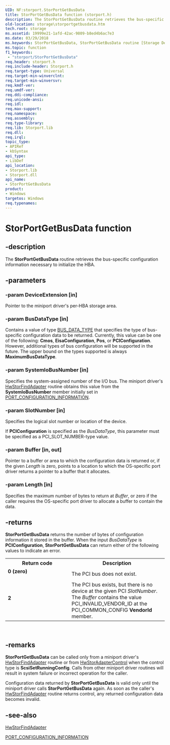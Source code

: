 ```yaml
---
UID: NF:storport.StorPortGetBusData
title: StorPortGetBusData function (storport.h)
description: The StorPortGetBusData routine retrieves the bus-specific configuration information necessary to initialize the HBA.
old-location: storage\storportgetbusdata.htm
tech.root: storage
ms.assetid: 19999e21-1afd-42ac-9809-b8ed4b6ac7e3
ms.date: 03/29/2018
ms.keywords: StorPortGetBusData, StorPortGetBusData routine [Storage Devices], storage.storportgetbusdata, storport/StorPortGetBusData, storprt_fb8cc730-c53e-49b6-abe5-6a0648200d32.xml
ms.topic: function
f1_keywords:
 - "storport/StorPortGetBusData"
req.header: storport.h
req.include-header: Storport.h
req.target-type: Universal
req.target-min-winverclnt: 
req.target-min-winversvr: 
req.kmdf-ver: 
req.umdf-ver: 
req.ddi-compliance: 
req.unicode-ansi: 
req.idl: 
req.max-support: 
req.namespace: 
req.assembly: 
req.type-library: 
req.lib: Storport.lib
req.dll: 
req.irql: 
topic_type:
- APIRef
- kbSyntax
api_type:
- LibDef
api_location:
- Storport.lib
- Storport.dll
api_name:
- StorPortGetBusData
product:
- Windows
targetos: Windows
req.typenames: 
---
```


# StorPortGetBusData function


## -description


The <b>StorPortGetBusData</b> routine retrieves the bus-specific configuration information necessary to initialize the HBA.


## -parameters




### -param DeviceExtension [in]

Pointer to the miniport driver's per-HBA storage area.


### -param BusDataType [in]

Contains a value of type <a href="https://docs.microsoft.com/windows-hardware/drivers/ddi/content/ntddk/ne-ntddk-_bus_data_type">BUS_DATA_TYPE</a> that specifies the type of bus-specific configuration data to be returned. Currently, this value can be one of the following: <b>Cmos</b>, <b>EisaConfiguration</b>, <b>Pos</b>, or <b>PCIConfiguration</b>. However, additional types of bus configuration will be supported in the future. The upper bound on the types supported is always <b>MaximumBusDataType</b>.


### -param SystemIoBusNumber [in]

Specifies the system-assigned number of the I/O bus. The miniport driver's <a href="https://docs.microsoft.com/windows-hardware/drivers/ddi/content/storport/nc-storport-hw_find_adapter">HwStorFindAdapter</a> routine obtains this value from the <b>SystemIoBusNumber</b> member initially set in <a href="https://docs.microsoft.com/windows-hardware/drivers/ddi/content/strmini/ns-strmini-_port_configuration_information">PORT_CONFIGURATION_INFORMATION</a>.


### -param SlotNumber [in]

Specifies the logical slot number or location of the device.

If <b>PCIConfiguration</b> is specified as the <i>BusDataType</i>, this parameter must be specified as a PCI_SLOT_NUMBER-type value.


### -param Buffer [in, out]

Pointer to a buffer or area to which the configuration data is returned or, if the given <i>Length</i> is zero, points to a location to which the OS-specific port driver returns a pointer to a buffer that it allocates.


### -param Length [in]

Specifies the maximum number of bytes to return at <i>Buffer</i>, or zero if the caller requires the OS-specific port driver to allocate a buffer to contain the data.


## -returns



<b>StorPortGetBusData</b> returns the number of bytes of configuration information it stored in the buffer. When the input <i>BusDataType</i> is <b>PCIConfiguration</b>, <b>StorPortGetBusData</b> can return either of the following values to indicate an error.

<table>
<tr>
<th>Return code</th>
<th>Description</th>
</tr>
<tr>
<td width="40%">
<dl>
<dt><b>0 (zero)</b></dt>
</dl>
</td>
<td width="60%">
The PCI bus does not exist.

</td>
</tr>
<tr>
<td width="40%">
<dl>
<dt><b>2</b></dt>
</dl>
</td>
<td width="60%">
The PCI bus exists, but there is no device at the given PCI <i>SlotNumber</i>. The <i>Buffer</i> contains the value PCI_INVALID_VENDOR_ID at the PCI_COMMON_CONFIG <b>VendorId</b> member.

</td>
</tr>
</table>
 




## -remarks



<b>StorPortGetBusData</b> can be called only from a miniport driver's <a href="https://docs.microsoft.com/windows-hardware/drivers/ddi/content/storport/nc-storport-hw_find_adapter">HwStorFindAdapter</a> routine or from <a href="https://docs.microsoft.com/windows-hardware/drivers/ddi/content/storport/nc-storport-hw_adapter_control">HwStorAdapterControl</a> when the control type is <b>ScsiSetRunningConfig</b>. Calls from other miniport driver routines will result in system failure or incorrect operation for the caller.

Configuration data returned by <b>StorPortGetBusData</b> is valid only until the miniport driver calls <b>StorPortGetBusData</b> again. As soon as the caller's <a href="https://docs.microsoft.com/windows-hardware/drivers/ddi/content/storport/nc-storport-hw_find_adapter">HwStorFindAdapter</a> routine returns control, any returned configuration data becomes invalid.




## -see-also




<a href="https://docs.microsoft.com/windows-hardware/drivers/ddi/content/storport/nc-storport-hw_find_adapter">HwStorFindAdapter</a>



<a href="https://docs.microsoft.com/windows-hardware/drivers/ddi/content/strmini/ns-strmini-_port_configuration_information">PORT_CONFIGURATION_INFORMATION</a>
 

 

